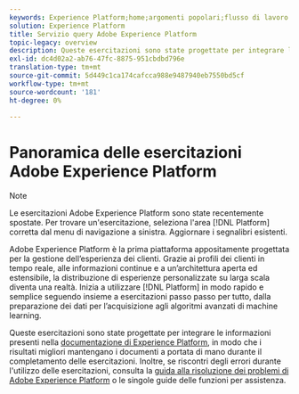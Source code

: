 ```yaml
---
keywords: Experience Platform;home;argomenti popolari;flusso di lavoro
solution: Experience Platform
title: Servizio query Adobe Experience Platform
topic-legacy: overview
description: Queste esercitazioni sono state progettate per integrare le informazioni presenti nella documentazione di Experience Platform, in modo che, per ottenere risultati ottimali, i documenti siano sempre a portata di mano durante il completamento delle esercitazioni.
exl-id: dc4d02a2-ab76-47fc-8875-951cbdbd796e
translation-type: tm+mt
source-git-commit: 5d449c1ca174cafcca988e9487940eb7550bd5cf
workflow-type: tm+mt
source-wordcount: '181'
ht-degree: 0%

---
```


# Panoramica delle esercitazioni Adobe Experience Platform

>[!NOTE]
>
>Le esercitazioni Adobe Experience Platform sono state recentemente spostate. Per trovare un&#39;esercitazione, seleziona l&#39;area [!DNL Platform] corretta dal menu di navigazione a sinistra. Aggiornare i segnalibri esistenti.

Adobe Experience Platform è la prima piattaforma appositamente progettata per la gestione dell’esperienza dei clienti. Grazie ai profili dei clienti in tempo reale, alle informazioni continue e a un’architettura aperta ed estensibile, la distribuzione di esperienze personalizzate su larga scala diventa una realtà. Inizia a utilizzare [!DNL Platform] in modo rapido e semplice seguendo insieme a esercitazioni passo passo per tutto, dalla preparazione dei dati per l’acquisizione agli algoritmi avanzati di machine learning.

Queste esercitazioni sono state progettate per integrare le informazioni presenti nella [documentazione di Experience Platform](../landing/documentation/overview.md), in modo che i risultati migliori mantengano i documenti a portata di mano durante il completamento delle esercitazioni. Inoltre, se riscontri degli errori durante l&#39;utilizzo delle esercitazioni, consulta la [guida alla risoluzione dei problemi di Adobe Experience Platform](../landing/troubleshooting.md) o le singole guide delle funzioni per assistenza.

